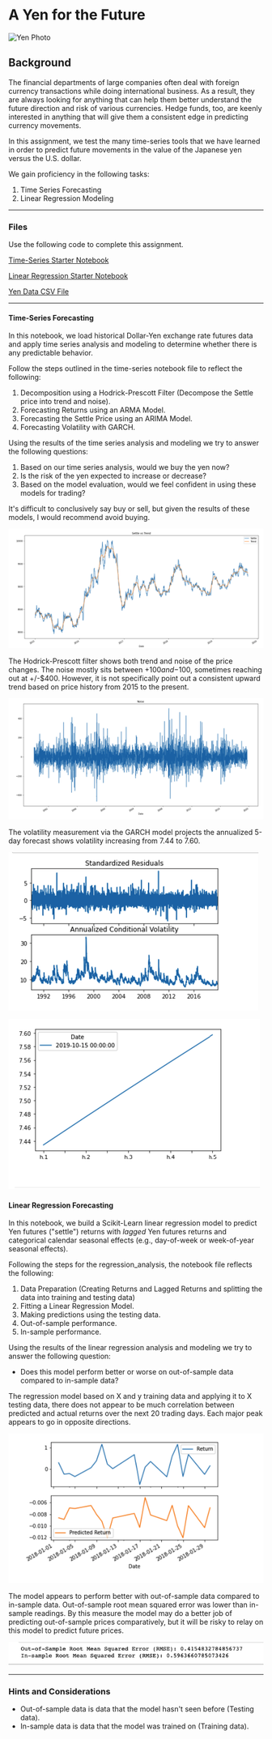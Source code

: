 # A Yen for the Future

![Yen Photo](Images/unit-10-readme-photo.png)

## Background

The financial departments of large companies often deal with foreign currency transactions while doing international business. As a result, they are always looking for anything that can help them better understand the future direction and risk of various currencies. Hedge funds, too, are keenly interested in anything that will give them a consistent edge in predicting currency movements.

In this assignment, we test the many time-series tools that we have learned in order to predict future movements in the value of the Japanese yen versus the U.S. dollar.

We  gain proficiency in the following tasks:

1. Time Series Forecasting
2. Linear Regression Modeling


- - -

### Files

Use the following  code to complete this assignment. 

[Time-Series Starter Notebook](Notebook/time_series_analysis.ipynb)

[Linear Regression Starter Notebook](Notebook/regression_analysis.ipynb)

[Yen Data CSV File](Data/yen.csv)

- - -

#### Time-Series Forecasting

In this notebook, we  load historical Dollar-Yen exchange rate futures data and apply time series analysis and modeling to determine whether there is any predictable behavior.

Follow the steps outlined in the time-series notebook file to reflect the following:

1. Decomposition using a Hodrick-Prescott Filter (Decompose the Settle price into trend and noise).
2. Forecasting Returns using an ARMA Model.
3. Forecasting the Settle Price using an ARIMA Model.
4. Forecasting Volatility with GARCH.

Using the results of the time series analysis and modeling we try to answer the following questions:

1. Based on our time series analysis, would we buy the yen now?
2. Is the risk of the yen expected to increase or decrease?
3. Based on the model evaluation, would we feel confident in using these models for trading?

It's difficult to conclusively say buy or sell, but given the results of these models, I would recommend avoid buying.

![Settle](Images/settle_vs_trend.png)


The Hodrick-Prescott filter shows both trend and noise of the price changes. The noise mostly sits between +$100 and -$100, sometimes reaching out at +/-$400.  However, it is not specifically point out a consistent upward trend based on price history from 2015 to the present.

![Noise](Images/noise.png)

The volatility measurement via the GARCH model projects the annualized 5-day forecast shows volatility increasing
from 7.44 to 7.60.  

![Garch](Images/garch.png)

![Volatility](Images/volatility.png)


#### Linear Regression Forecasting

In this notebook, we build a Scikit-Learn linear regression model to predict Yen futures ("settle") returns with *lagged* Yen futures returns and categorical calendar seasonal effects (e.g., day-of-week or week-of-year seasonal effects).

Following the steps for the regression_analysis, the notebook file reflects the following:

1. Data Preparation (Creating Returns and Lagged Returns and splitting the data into training and testing data)
2. Fitting a Linear Regression Model.
3. Making predictions using the testing data.
4. Out-of-sample performance.
5. In-sample performance.

Using the results of the linear regression analysis and modeling we try to answer the following question:

* Does this model perform better or worse on out-of-sample data compared to in-sample data?

The regression model based on X and y training data and applying it to X testing data, there does not appear to be much correlation between predicted and actual returns over the next 20 trading days.  Each major peak appears to go in opposite directions.  

![Regressor](Images/regressor.png)

The model appears to perform better with out-of-sample data compared to in-sample data.  Out-of-sample root mean squared error was lower than in-sample readings. By this measure the model may do a better job of predicting out-of-sample prices comparatively, but it will be risky to relay on this model to predict future prices.

![InOut](Images/put_in_sample.png)


- - -

### Hints and Considerations

* Out-of-sample data is data that the model hasn't seen before (Testing data).
* In-sample data is data that the model was trained on (Training data).